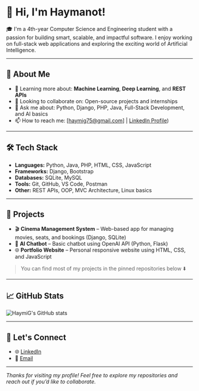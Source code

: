 # 👋 Hi, I'm Haymanot!

🎓 I'm a 4th-year Computer Science and Engineering student with a passion for building smart, scalable, and impactful software. I enjoy working on full-stack web applications and exploring the exciting world of Artificial Intelligence.

---

## 🧠 About Me

- 🌱 Learning more about: **Machine Learning**, **Deep Learning**, and **REST APIs**
- 👯 Looking to collaborate on: Open-source projects and internships
- 💬 Ask me about: Python, Django, PHP, Java, Full-Stack Development, and AI basics
- 📫 How to reach me: [haymig75@gmail.com] | [LinkedIn Profile]([https://linkedin.com/in/your-profile](https://linkedin.com/in/haymanot-getachew)))

---

## 🛠️ Tech Stack

- **Languages:** Python, Java, PHP, HTML, CSS, JavaScript
- **Frameworks:** Django, Bootstrap
- **Databases:** SQLite, MySQL
- **Tools:** Git, GitHub, VS Code, Postman
- **Other:** REST APIs, OOP, MVC Architecture, Linux basics

---

## 📌 Projects

- 🎬 **Cinema Management System** – Web-based app for managing movies, seats, and bookings (Django, SQLite)
- 🤖 **AI Chatbot** – Basic chatbot using OpenAI API (Python, Flask)
- 🌐 **Portfolio Website** – Personal responsive website using HTML, CSS, and JavaScript

> You can find most of my projects in the pinned repositories below ⬇️

---

## 📈 GitHub Stats

![HaymiG's GitHub stats](https://github-readme-stats.vercel.app/api?username=HaymiG&show_icons=true&theme=radical)


---

## 🤝 Let's Connect

- 🌐 [LinkedIn](https://linkedin.com/in/haymanot-getachew)
- 📧 [Email](mailto:haymig75@gmail.com)

---

*Thanks for visiting my profile! Feel free to explore my repositories and reach out if you’d like to collaborate.*


